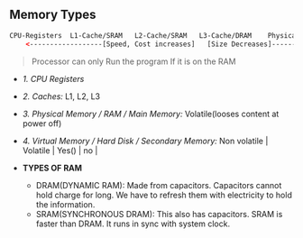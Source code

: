 ## Memory Types
```html
CPU-Registers  L1-Cache/SRAM   L2-Cache/SRAM   L3-Cache/DRAM    Physical_Memory/RAM/Main Memory  Hard_Disk/Secondary_Memory
    <------------------[Speed, Cost increases]   [Size Decreases]-----------------------------
```
> Processor can only Run the program If it is on the RAM
- *1. CPU Registers*
- *2. Caches:* L1, L2, L3
- *3. Physical Memory / RAM / Main Memory:* Volatile(looses content at power off)
- *4. Virtual Memory / Hard Disk / Secondary Memory:* Non volatile
| Volatile | Yes() | no |

- **TYPES OF RAM**
  - DRAM(DYNAMIC RAM): Made from capacitors. Capacitors cannot hold charge for long. We have to refresh them with electricity to hold the information.
  - SRAM(SYNCHRONOUS DRAM): This also has capacitors. SRAM is faster than DRAM. It runs in sync with system clock.
